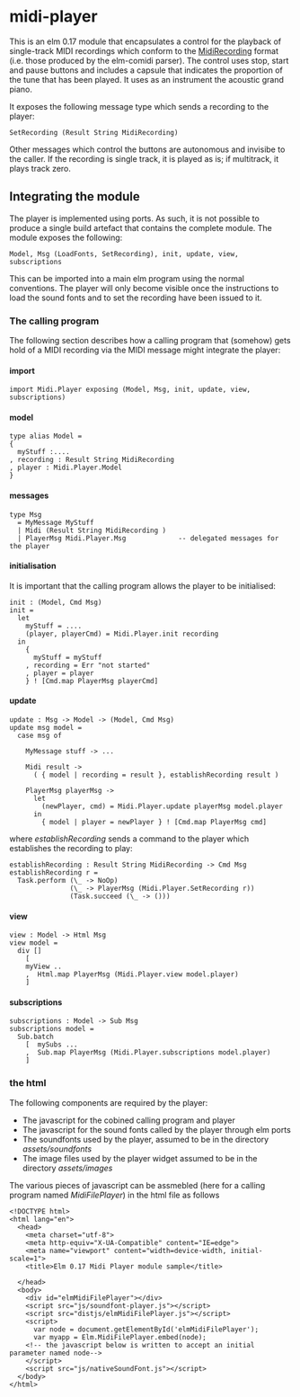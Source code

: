 midi-player
===========

This is an elm 0.17 module that encapsulates a control for the playback of single-track MIDI recordings which conform to the [MidiRecording](https://github.com/newlandsvalley/elm-comidi/blob/master/src/MidiTypes.elm) format (i.e. those produced by the elm-comidi parser).  The control uses stop, start and pause buttons and includes a capsule that indicates the proportion of the tune that has been played. It uses as an instrument the acoustic grand piano.

It exposes the following message type which sends a recording to the player:
    
    SetRecording (Result String MidiRecording)
    
Other messages which control the buttons are autonomous and invisibe to the caller. If the recording is single track, it is played as is; if multitrack, it plays track zero.    

## Integrating the module

The player is implemented using ports.  As such, it is not possible to produce a single build artefact that contains the complete module.  The module exposes the following:

    Model, Msg (LoadFonts, SetRecording), init, update, view, subscriptions 
    
This can be imported into a main elm program using the normal conventions.  The player will only become visible once the instructions to load the sound fonts and to set the recording have been issued to it.

### The calling program

The following section describes how a calling program that (somehow) gets hold of a MIDI recording via the MIDI message might integrate the player:

#### import

    import Midi.Player exposing (Model, Msg, init, update, view, subscriptions)
    
#### model

    type alias Model =
    { 
      myStuff :....
    , recording : Result String MidiRecording
    , player : Midi.Player.Model
    }
    
#### messages

    type Msg
      = MyMessage MyStuff
      | Midi (Result String MidiRecording )  
      | PlayerMsg Midi.Player.Msg             -- delegated messages for the player
    
#### initialisation

It is important that the calling program allows the player to be initialised:

    init : (Model, Cmd Msg)
    init =
      let
        myStuff = ....
        (player, playerCmd) = Midi.Player.init recording
      in
        { 
          myStuff = myStuff 
        , recording = Err "not started"
        , player = player
        } ! [Cmd.map PlayerMsg playerCmd]

#### update

    update : Msg -> Model -> (Model, Cmd Msg)
    update msg model =
      case msg of
      
        MyMessage stuff -> ...
                   
        Midi result -> 
          ( { model | recording = result }, establishRecording result )    

        PlayerMsg playerMsg -> 
          let 
            (newPlayer, cmd) = Midi.Player.update playerMsg model.player
          in 
            { model | player = newPlayer } ! [Cmd.map PlayerMsg cmd]
            
where _establishRecording_ sends a command to the player which establishes the recording to play:

    establishRecording : Result String MidiRecording -> Cmd Msg
    establishRecording r =
      Task.perform (\_ -> NoOp) 
                   (\_ -> PlayerMsg (Midi.Player.SetRecording r)) 
                   (Task.succeed (\_ -> ()))
                   
#### view

    view : Model -> Html Msg
    view model =
      div [] 
        [  
        myView ..
        ,  Html.map PlayerMsg (Midi.Player.view model.player) 
        ]
        
#### subscriptions

    subscriptions : Model -> Sub Msg
    subscriptions model = 
      Sub.batch 
        [  mySubs ...
        ,  Sub.map PlayerMsg (Midi.Player.subscriptions model.player)
        ]
        
### the html

The following components are required by the player:

* The javascript for the cobined calling program and player
* The javascript for the sound fonts called by the player through elm ports
* The soundfonts used by the player, assumed to be in the directory _assets/soundfonts_
* The image files used by the player widget assumed to be in the directory _assets/images_

The various pieces of javascript can be assmebled (here for a calling program named _MidiFilePlayer_) in the html file as follows

    <!DOCTYPE html>
    <html lang="en">
      <head>
        <meta charset="utf-8">
        <meta http-equiv="X-UA-Compatible" content="IE=edge">
        <meta name="viewport" content="width=device-width, initial-scale=1">
        <title>Elm 0.17 Midi Player module sample</title>

      </head>
      <body>
        <div id="elmMidiFilePlayer"></div>
        <script src="js/soundfont-player.js"></script>
        <script src="distjs/elmMidiFilePlayer.js"></script>
        <script>
          var node = document.getElementById('elmMidiFilePlayer');
          var myapp = Elm.MidiFilePlayer.embed(node);
        <!-- the javascript below is written to accept an initial parameter named node-->
        </script>
        <script src="js/nativeSoundFont.js"></script>
      </body>
    </html>
